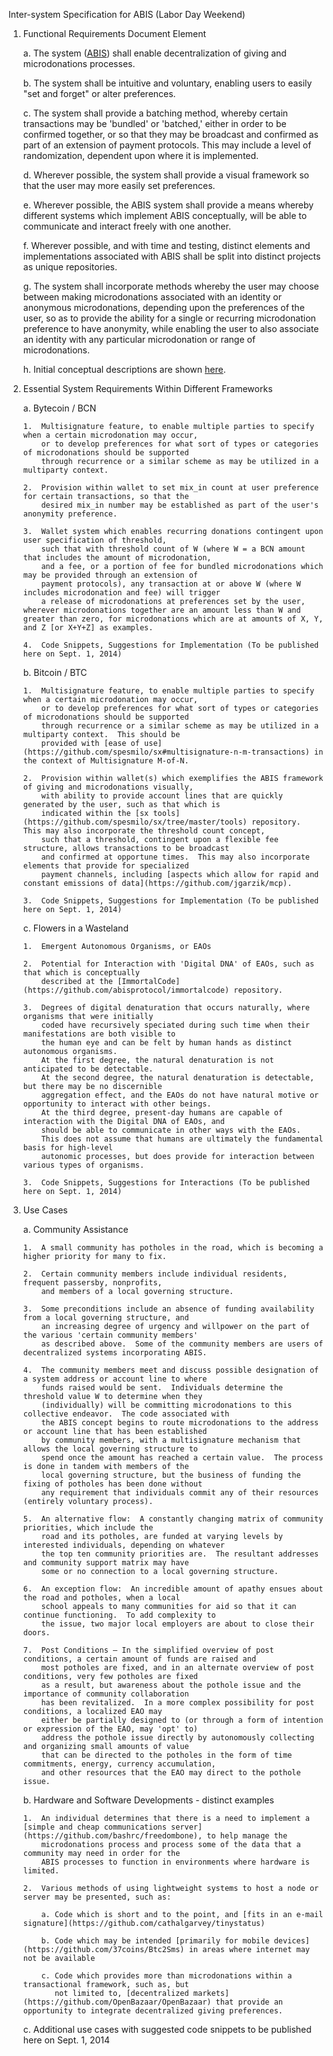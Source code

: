 Inter-system Specification for ABIS (Labor Day Weekend)

1.  Functional Requirements Document Element

    a.  The system ([ABIS](https://github.com/ABISprotocol/ABIS)) shall enable decentralization of giving and microdonations processes.
    
    b.  The system shall be intuitive and voluntary, enabling users to easily "set and forget" or alter preferences.
    
    c.  The system shall provide a batching method, whereby certain transactions may be 'bundled' or 'batched,'
        either in order to be confirmed together, or so that they may be broadcast and confirmed as part of
        an extension of payment protocols.  This may include a level of randomization, dependent upon where it is implemented. 
        
    d.  Wherever possible, the system shall provide a visual framework so that the user may more easily set preferences.
    
    e.  Wherever possible, the ABIS system shall provide a means whereby different systems which implement
        ABIS conceptually, will be able to communicate and interact freely with one another.
        
    f.  Wherever possible, and with time and testing, distinct elements and implementations associated with ABIS shall be split into distinct projects as unique repositories.
        
    g.  The system shall incorporate methods whereby the user may choose between making microdonations associated with
        an identity or anonymous microdonations, depending upon the preferences of the user, so as to provide the
        ability for a single or recurring microdonation preference to have anonymity, while enabling
        the user to also associate an identity with any particular microdonation or range of microdonations.
        
    h.  Initial conceptual descriptions are shown [here](https://github.com/ABISprotocol/ABIS#abis).


2.  Essential System Requirements Within Different Frameworks

    a.  Bytecoin / BCN
    
        1.  Multisignature feature, to enable multiple parties to specify when a certain microdonation may occur,
            or to develop preferences for what sort of types or categories of microdonations should be supported
            through recurrence or a similar scheme as may be utilized in a multiparty context.
            
        2.  Provision within wallet to set mix_in count at user preference for certain transactions, so that the
            desired mix_in number may be established as part of the user's anonymity preference.
            
        3.  Wallet system which enables recurring donations contingent upon user specification of threshold, 
            such that with threshold count of W (where W = a BCN amount that includes the amount of microdonation,
            and a fee, or a portion of fee for bundled microdonations which may be provided through an extension of
            payment protocols), any transaction at or above W (where W includes microdonation and fee) will trigger 
            a release of microdonations at preferences set by the user, wherever microdonations together are an amount less than W and greater than zero, for microdonations which are at amounts of X, Y, and Z [or X+Y+Z] as examples.
            
        4.  Code Snippets, Suggestions for Implementation (To be published here on Sept. 1, 2014)
        
    b.  Bitcoin / BTC
    
        1.  Multisignature feature, to enable multiple parties to specify when a certain microdonation may occur,
            or to develop preferences for what sort of types or categories of microdonations should be supported
            through recurrence or a similar scheme as may be utilized in a multiparty context.  This should be
            provided with [ease of use](https://github.com/spesmilo/sx#multisignature-n-m-transactions) in the context of Multisignature M-of-N.
            
        2.  Provision within wallet(s) which exemplifies the ABIS framework of giving and microdonations visually,
            with ability to provide account lines that are quickly generated by the user, such as that which is
            indicated within the [sx tools](https://github.com/spesmilo/sx/tree/master/tools) repository.  This may also incorporate the threshold count concept, 
            such that a threshold, contingent upon a flexible fee structure, allows transactions to be broadcast
            and confirmed at opportune times.  This may also incorporate elements that provide for specialized
            payment channels, including [aspects which allow for rapid and constant emissions of data](https://github.com/jgarzik/mcp).
            
        3.  Code Snippets, Suggestions for Implementation (To be published here on Sept. 1, 2014)
        
    c.  Flowers in a Wasteland
    
        1.  Emergent Autonomous Organisms, or EAOs
        
        2.  Potential for Interaction with 'Digital DNA' of EAOs, such as that which is conceptually
            described at the [ImmortalCode](https://github.com/abisprotocol/immortalcode) repository.
            
        3.  Degrees of digital denaturation that occurs naturally, where organisms that were initially 
            coded have recursively speciated during such time when their manifestations are both visible to
            the human eye and can be felt by human hands as distinct autonomous organisms.  
            At the first degree, the natural denaturation is not anticipated to be detectable.  
            At the second degree, the natural denaturation is detectable, but there may be no discernible 
            aggregation effect, and the EAOs do not have natural motive or opportunity to interact with other beings.
            At the third degree, present-day humans are capable of interaction with the Digital DNA of EAOs, and 
            should be able to communicate in other ways with the EAOs.
            This does not assume that humans are ultimately the fundamental basis for high-level 
            autonomic processes, but does provide for interaction between various types of organisms.
            
        3.  Code Snippets, Suggestions for Interactions (To be published here on Sept. 1, 2014)

3.  Use Cases

    a.  Community Assistance
    
        1.  A small community has potholes in the road, which is becoming a higher priority for many to fix.
        
        2.  Certain community members include individual residents, frequent passersby, nonprofits,
            and members of a local governing structure.
            
        3.  Some preconditions include an absence of funding availability from a local governing structure, and
            an increasing degree of urgency and willpower on the part of the various 'certain community members'
            as described above.  Some of the community members are users of decentralized systems incorporating ABIS.
            
        4.  The community members meet and discuss possible designation of a system address or account line to where
            funds raised would be sent.  Individuals determine the threshold value W to determine when they 
            (individually) will be committing microdonations to this collective endeavor.  The code associated with
            the ABIS concept begins to route microdonations to the address or account line that has been established
            by community members, with a multisignature mechanism that allows the local governing structure to 
            spend once the amount has reached a certain value.  The process is done in tandem with members of the
            local governing structure, but the business of funding the fixing of potholes has been done without 
            any requirement that individuals commit any of their resources (entirely voluntary process).
            
        5.  An alternative flow:  A constantly changing matrix of community priorities, which include the 
            road and its potholes, are funded at varying levels by interested individuals, depending on whatever
            the top ten community priorities are.  The resultant addresses and community support matrix may have
            some or no connection to a local governing structure.
            
        6.  An exception flow:  An incredible amount of apathy ensues about the road and potholes, when a local
            school appeals to many communities for aid so that it can continue functioning.  To add complexity to
            the issue, two major local employers are about to close their doors.
            
        7.  Post Conditions – In the simplified overview of post conditions, a certain amount of funds are raised and
            most potholes are fixed, and in an alternate overview of post conditions, very few potholes are fixed 
            as a result, but awareness about the pothole issue and the importance of community collaboration
            has been revitalized.  In a more complex possibility for post conditions, a localized EAO may 
            either be partially designed to (or through a form of intention or expression of the EAO, may 'opt' to) 
            address the pothole issue directly by autonomously collecting and organizing small amounts of value 
            that can be directed to the potholes in the form of time commitments, energy, currency accumulation, 
            and other resources that the EAO may direct to the pothole issue.
            
    b.  Hardware and Software Developments - distinct examples
    
        1.  An individual determines that there is a need to implement a [simple and cheap communications server](https://github.com/bashrc/freedombone), to help manage the 
            microdonations process and process some of the data that a community may need in order for the 
            ABIS processes to function in environments where hardware is limited.
            
        2.  Various methods of using lightweight systems to host a node or server may be presented, such as:
        
            a. Code which is short and to the point, and [fits in an e-mail signature](https://github.com/cathalgarvey/tinystatus)
            
            b. Code which may be intended [primarily for mobile devices](https://github.com/37coins/Btc2Sms) in areas where internet may not be available
            
            c. Code which provides more than microdonations within a transactional framework, such as, but
               not limited to, [decentralized markets](https://github.com/OpenBazaar/OpenBazaar) that provide an opportunity to integrate decentralized giving preferences.
               
    c.  Additional use cases with suggested code snippets to be published here on Sept. 1, 2014


